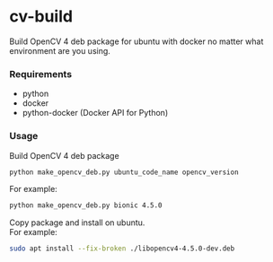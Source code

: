 # cv-build

Build OpenCV 4 deb package for ubuntu with docker no matter what environment are you using.

### Requirements

-   python
-   docker
-   python-docker (Docker API for Python)

### Usage

Build OpenCV 4 deb package

```bash
python make_opencv_deb.py ubuntu_code_name opencv_version
```

For example:

```bash
python make_opencv_deb.py bionic 4.5.0
```

Copy package and install on ubuntu.  
For example:

```bash
sudo apt install --fix-broken ./libopencv4-4.5.0-dev.deb
```
